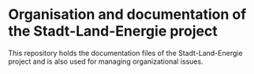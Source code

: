 # Organisation and documentation of the Stadt-Land-Energie project

This repository holds the documentation files of the Stadt-Land-Energie project and is also used for managing 
organizational issues.